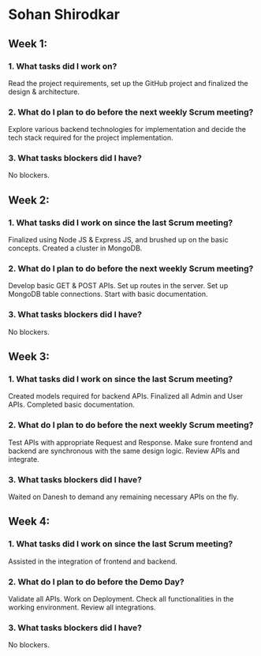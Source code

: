 # Sohan Shirodkar


## Week 1:
### 1. What tasks did I work on?
Read the project requirements, set up the GitHub project and finalized the design & architecture.
### 2. What do I plan to do before the next weekly Scrum meeting?
Explore various backend technologies for implementation and decide the tech stack required for the project implementation.
### 3. What tasks blockers did I have?
No blockers.

## Week 2:
### 1. What tasks did I work on since the last Scrum meeting?
Finalized using Node JS & Express JS, and brushed up on the basic concepts. Created a cluster in MongoDB.
### 2. What do I plan to do before the next weekly Scrum meeting?
Develop basic GET & POST APIs. Set up routes in the server. Set up MongoDB table connections. Start with basic documentation.
### 3. What tasks blockers did I have?
No blockers.

## Week 3:
### 1. What tasks did I work on since the last Scrum meeting?
Created models required for backend APIs. Finalized all Admin and User APIs. Completed basic documentation.
### 2. What do I plan to do before the next weekly Scrum meeting?
Test APIs with appropriate Request and Response. Make sure frontend and backend are synchronous with the same design logic. Review APIs and integrate.
### 3. What tasks blockers did I have?
Waited on Danesh to demand any remaining necessary APIs on the fly.

## Week 4:
### 1. What tasks did I work on since the last Scrum meeting?
Assisted in the integration of frontend and backend.
### 2. What do I plan to do before the Demo Day?
Validate all APIs. Work on Deployment. Check all functionalities in the working environment. Review all integrations.
### 3. What tasks blockers did I have?
No blockers.
